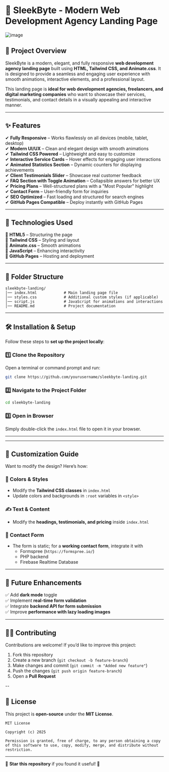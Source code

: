 # 🚀 SleekByte - Modern Web Development Agency Landing Page  

![image](https://github.com/user-attachments/assets/9a602a09-512c-4533-9c84-3418b78bdc8b)


## 🎯 Project Overview  
SleekByte is a modern, elegant, and fully responsive **web development agency landing page** built using **HTML, Tailwind CSS, and Animate.css**. It is designed to provide a seamless and engaging user experience with smooth animations, interactive elements, and a professional layout.  

This landing page is **ideal for web development agencies, freelancers, and digital marketing companies** who want to showcase their services, testimonials, and contact details in a visually appealing and interactive manner.  

---

## ✨ Features  
✔ **Fully Responsive** – Works flawlessly on all devices (mobile, tablet, desktop)  
✔ **Modern UI/UX** – Clean and elegant design with smooth animations  
✔ **Tailwind CSS Powered** – Lightweight and easy to customize  
✔ **Interactive Service Cards** – Hover effects for engaging user interactions  
✔ **Animated Statistics Section** – Dynamic counters for displaying achievements  
✔ **Client Testimonials Slider** – Showcase real customer feedback  
✔ **FAQ Section with Toggle Animation** – Collapsible answers for better UX  
✔ **Pricing Plans** – Well-structured plans with a "Most Popular" highlight  
✔ **Contact Form** – User-friendly form for inquiries  
✔ **SEO Optimized** – Fast loading and structured for search engines  
✔ **GitHub Pages Compatible** – Deploy instantly with GitHub Pages  

---

## 🎨 Technologies Used  
🔹 **HTML5** – Structuring the page  
🔹 **Tailwind CSS** – Styling and layout  
🔹 **Animate.css** – Smooth animations  
🔹 **JavaScript** – Enhancing interactivity  
🔹 **GitHub Pages** – Hosting and deployment  

---

## 📂 Folder Structure  

```
sleekbyte-landing/ 
│── index.html            # Main landing page file  
│── styles.css            # Additional custom styles (if applicable)  
│── script.js             # JavaScript for animations and interactions  
│── README.md             # Project documentation  
```

---

## 🛠️ Installation & Setup  

Follow these steps to **set up the project locally**:

### 1️⃣ Clone the Repository  
Open a terminal or command prompt and run:  

```sh
git clone https://github.com/yourusername/sleekbyte-landing.git
```

### 2️⃣ Navigate to the Project Folder  
```sh
cd sleekbyte-landing
```

### 3️⃣ Open in Browser  
Simply double-click the `index.html` file to open it in your browser.  

---
---

## 📜 Customization Guide  

Want to modify the design? Here’s how:  

### 🎨 Colors & Styles  
- Modify the **Tailwind CSS classes** in `index.html`  
- Update colors and backgrounds in `:root` variables in `<style>`  

### ✍️ Text & Content  
- Modify the **headings, testimonials, and pricing** inside `index.html`  

### 💬 Contact Form  
- The form is static; for a **working contact form**, integrate it with  
  - Formspree (`https://formspree.io/`)  
  - PHP backend  
  - Firebase Realtime Database  

---

## 🚀 Future Enhancements  
✅ Add **dark mode** toggle  
✅ Implement **real-time form validation**  
✅ Integrate **backend API for form submission**  
✅ Improve **performance with lazy loading images**  

---

## 👨‍💻 Contributing  

Contributions are welcome! If you’d like to improve this project:  

1. Fork this repository  
2. Create a new branch (`git checkout -b feature-branch`)  
3. Make changes and commit (`git commit -m "Added new feature"`)  
4. Push the changes (`git push origin feature-branch`)  
5. Open a **Pull Request**  

--

## 📜 License  

This project is **open-source** under the **MIT License**.  

```
MIT License  

Copyright (c) 2025  

Permission is granted, free of charge, to any person obtaining a copy  
of this software to use, copy, modify, merge, and distribute without restriction.  
```

---

🌟 **Star this repository** if you found it useful! 🚀  

